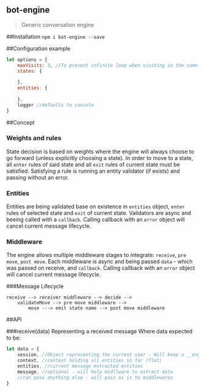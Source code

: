 bot-engine 
-----------
> Generic conversation engine

<!--- TODO: add description - what the problem is and how this solves it -->
##Installation
`npm i bot-engine --save`

##Configuration example
```javascript
let options = {
    maxVisits: 3, //To prevent infinite loop when visiting in the same state multiple times - default 10
    states: {
        
    },
    entities: {
        
    },
    logger //defaults to console
}
```

##Concept

### Weights and rules
State decision is based on weights where the engine will always choose to go forward (unless explicitly choosing a state).
In order to move to a state, all `enter` rules of said state and all `exit` rules of current state must be satisfied.
Satisfying a rule is running an entity validator (if exists) and passing without an error.

### Entities
Entities are being validated base on existence in `entities` object, `enter` rules of selected state and `exit` of current state.
Validators are async and beeing called with a `callback`.
Calling callback with an `error` object will cancel current message lifecycle. 

### Middleware
The engine allows multiple middleware stages to integrate: `receive`, `pre move`, `post move`.
Each middleware is async and being passed `data` - which was passed on receive, and `callback`.
Calling callback with an `error` object will cancel current message lifecycle.

###Message Lifecycle
```
receive --> receiver middleware --> decide --> 
    validateMove --> pre move middleware --> 
        move ---> emit state name --> post move middleware
```

##API

###receive(data)
Representing a received message
Where data expected to be:
```javascript
let data = {
    session, //Object representing the current user - Will keep a __engine__ object representing current state
    context, //context holding all entities so far (flat)
    entities, //current message extracted entities
    message, //optional - will help midllware to extract data
    //can pass anything else - will pass as is to middlewares
}
```

